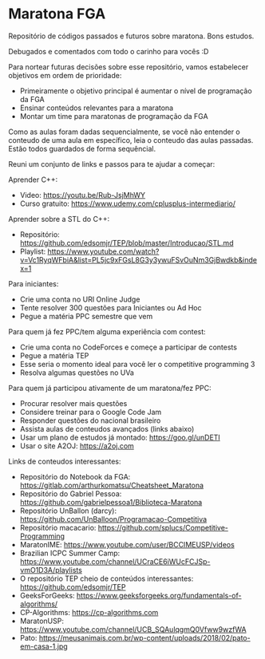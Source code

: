 # Maratona FGA
Repositório de códigos passados e futuros sobre maratona. Bons estudos.

Debugados e comentados com todo o carinho para vocês :D

Para nortear futuras decisões sobre esse repositório, vamos estabelecer objetivos em ordem de prioridade:
- Primeiramente o objetivo principal é aumentar o nível de programação da FGA
- Ensinar conteúdos relevantes para a maratona
- Montar um time para maratonas de programação da FGA

Como as aulas foram dadas sequencialmente, se você não entender o conteudo de uma aula em específico, leia o conteudo das aulas passadas. Estão todos guardados de forma sequêncial.

Reuni um conjunto de links e passos para te ajudar a começar:

Aprender C++:
- Video: https://youtu.be/Rub-JsjMhWY
- Curso gratuito: https://www.udemy.com/cplusplus-intermediario/

Aprender sobre a STL do C++:
- Repositório: https://github.com/edsomjr/TEP/blob/master/Introducao/STL.md
- Playlist: https://www.youtube.com/watch?v=Vc1RyqWFbiA&list=PL5jc9xFGsL8G3y3ywuFSvOuNm3GjBwdkb&index=1

Para iniciantes:
- Crie uma conta no URI Online Judge
- Tente resolver 300 questões para Iniciantes ou Ad Hoc
- Pegue a matéria PPC semestre que vem

Para quem já fez PPC/tem alguma experiência com contest:
- Crie uma conta no CodeForces e começe a participar de contests
- Pegue a matéria TEP
- Esse seria o momento ideal para você ler o competitive programming 3
- Resolva algumas questões no UVa

Para quem já participou ativamente de um maratona/fez PPC:
- Procurar resolver mais questões
- Considere treinar para o Google Code Jam
- Responder questões do nacional brasileiro
- Assista aulas de conteudos avançados (links abaixo)
- Usar um plano de estudos já montado: https://goo.gl/unDETI
- Usar o site A2OJ: https://a2oj.com

Links de conteudos interessantes:
- Repositório do Notebook da FGA: https://gitlab.com/arthurkomatsu/Cheatsheet_Maratona
- Repositório do Gabriel Pessoa: https://github.com/gabrielpessoa1/Biblioteca-Maratona
- Repositório UnBallon (darcy): https://github.com/UnBalloon/Programacao-Competitiva
- Repositório macacario: https://github.com/splucs/Competitive-Programming
- MaratonIME: https://www.youtube.com/user/BCCIMEUSP/videos
- Brazilian ICPC Summer Camp: https://www.youtube.com/channel/UCraCE6iWUcFCJSp-vmO1D3A/playlists
- O repositório TEP cheio de conteúdos interessantes: https://github.com/edsomjr/TEP
- GeeksForGeeks: https://www.geeksforgeeks.org/fundamentals-of-algorithms/
- CP-Algorithms: https://cp-algorithms.com
- MaratonUSP: https://www.youtube.com/channel/UCB_SQAulqgmQ0Vfww9wzfWA
- Pato: https://meusanimais.com.br/wp-content/uploads/2018/02/pato-em-casa-1.jpg
